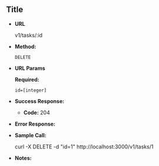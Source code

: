 **Title**
----


* **URL**

  v1/tasks/:id

* **Method:**

  `DELETE`

*  **URL Params**

   **Required:**

   `id=[integer]`

* **Success Response:**


  * **Code:** 204 <br />

* **Error Response:**


* **Sample Call:**

  curl -X DELETE -d "id=1" http://localhost:3000/v1/tasks/1

* **Notes:**
